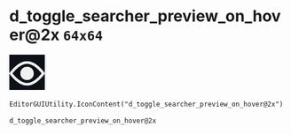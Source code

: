 # d_toggle_searcher_preview_on_hover@2x `64x64`
<img src="/img/d_toggle_searcher_preview_on_hover@2x.png" width=64 height=64>

``` CSharp
EditorGUIUtility.IconContent("d_toggle_searcher_preview_on_hover@2x")
```
```
d_toggle_searcher_preview_on_hover@2x
```
